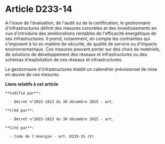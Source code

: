 # Article D233-14

A l'issue de l'évaluation, de l'audit ou de la certification, le gestionnaire d'infrastructures définit des mesures concrètes
et des investissements en vue d'introduire des améliorations rentables de l'efficacité énergétique de ses infrastructures. Il
prend, notamment, en compte les contraintes qui s'imposent à lui en matière de sécurité, de qualité de service ou d'impacts
environnementaux. Ces mesures peuvent porter sur des choix de matériels, de solutions de développement des réseaux et
infrastructures ou des schémas d'exploitation de ces réseaux et infrastructures.

Le gestionnaire d'infrastructures établit un calendrier prévisionnel de mise en œuvre de ces mesures.

**Liens relatifs à cet article**

	**Codifié par**:

	  - Décret n°2015-1823 du 30 décembre 2015 - art.

	**Créé par**:

	  - Décret n°2015-1823 du 30 décembre 2015 - art.

	**Cité par**:

	  - Code de l'énergie - art. D233-15 (V)
